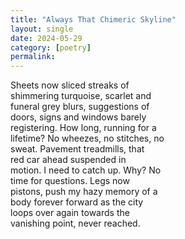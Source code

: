 ```yaml
---
title: "Always That Chimeric Skyline"
layout: single
date: 2024-05-29
category: [poetry]
permalink:
---
```


Sheets now sliced streaks of   
shimmering turquoise, scarlet and   
funeral grey blurs, suggestions of   
doors, signs and windows barely   
registering. How long, running for a   
lifetime? No wheezes, no stitches, no   
sweat. Pavement treadmills, that   
red car ahead suspended in   
motion. I need to catch up. Why? No   
time for questions. Legs now   
pistons, push my hazy memory of a   
body forever forward as the city   
loops over again towards the   
vanishing point, never reached.  
